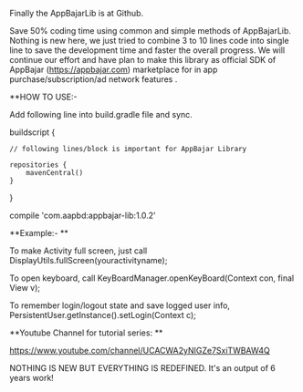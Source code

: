 
Finally the AppBajarLib is at Github.

Save 50% coding time using common and simple methods of AppBajarLib.
Nothing is new here, we just tried to combine 3 to 10 lines code into single line to save the development time and faster the overall progress.
We will continue our effort and have plan to make this library as official SDK of AppBajar (https://appbajar.com) marketplace for in app purchase/subscription/ad network features .

**HOW TO USE:-


Add following line into build.gradle file and sync.


buildscript {

    // following lines/block is important for AppBajar Library
    
    repositories {
        mavenCentral()
    }

}


compile 'com.aapbd:appbajar-lib:1.0.2'


**Example:-
**




To make Activity full screen, just call
DisplayUtils.fullScreen(youractivityname);


To open keyboard, call
KeyBoardManager.openKeyBoard(Context con, final View v);


To remember login/logout state and save logged user info,
PersistentUser.getInstance().setLogin(Context c);


**Youtube Channel for tutorial series:
**



https://www.youtube.com/channel/UCACWA2yNIGZe7SxiTWBAW4Q

NOTHING IS NEW BUT EVERYTHING IS REDEFINED. It's an output of 6 years work!
